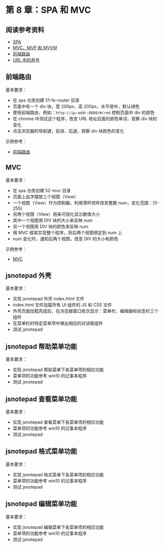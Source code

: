 # 第 8 章：SPA 和 MVC

## 阅读参考资料

- [SPA](http://www.code2succeed.com/single-page-application/)
- [MVC、MVP 和 MVVM](https://blog.nodejitsu.com/scaling-isomorphic-javascript-code/)
- [前端路由](https://blog.pshrmn.com/entry/how-single-page-applications-work/)
- [URL 中的井号](http://www.ruanyifeng.com/blog/2011/03/url_hash.html)

## 前端路由

基本要求：

- 在 spa 仓库创建 51-fe-router 目录
- 页面中有一个 div 块，宽 200px，高 200px，水平居中，默认绿色
- 使用前端路由，例如：`http://ip-addr:8080/#/red` 控制页面中 div 的颜色
- 在 chrome 中测试这个程序，改变 URL 地址后面的颜色单词，观察 div 块的变化
- 点击浏览器的导航键，前进、后退，观察 div 块颜色的变化

示例参考：
- [前端路由](https://fe.wangding.in/51-fe-router/)

## MVC

基本要求：

- 在 spa 仓库创建 52-mvc 目录
- 页面上品字摆放三个视图（View）
- 一个视图（View）作为控制器，利用滑杆控件改变整数 num，变化范围：[0-255]
- 另两个视图（View）用来可视化显示数值大小
- 其中一个视图用 DIV 块的大小来反映 num
- 另一个视图用 DIV 块的颜色来反映 num
- 用 MVC 框架实现整个程序，将后两个视图绑定到 num 上
- num 变化时，通知后两个视图，改变 DIV 的大小和颜色

示例参考：
- [MVC](https://fe.wangding.in/06-mvc/)

## jsnotepad 外壳

基本要求：

- 实现 jsnotepad 外壳 index.html 文件
- index.html 文件加载所有 UI 组件的 JS 和 CSS 文件
- 外壳页面加载完成后，在浏览器窗口依次显示：菜单栏、编辑器和状态栏三个组件
- 在菜单栏的特定菜单项中弹出相应的对话框组件
- 测试 jsnotepad

## jsnotepad 帮助菜单功能

基本要求：
- 实现 jsnotepad 帮助菜单下各菜单项的相应功能
- 菜单项的功能参考 win10 的记事本程序
- 测试 jsnotepad

## jsnotepad 查看菜单功能

基本要求：
- 实现 jsnotepad 查看菜单下各菜单项的相应功能
- 菜单项的功能参考 win10 的记事本程序
- 测试 jsnotepad

## jsnotepad 格式菜单功能

基本要求：
- 实现 jsnotepad 格式菜单下各菜单项的相应功能
- 菜单项的功能参考 win10 的记事本程序
- 测试 jsnotepad

## jsnotepad 编辑菜单功能

基本要求：

- 实现 jsnotepad 编辑菜单下各菜单项的相应功能
- 菜单项的功能参考 win10 的记事本程序
- 测试 jsnotepad

